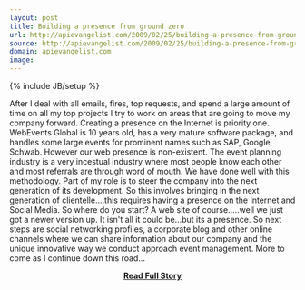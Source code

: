 ```yaml
---
layout: post
title: Building a presence from ground zero
url: http://apievangelist.com/2009/02/25/building-a-presence-from-ground-zero/
source: http://apievangelist.com/2009/02/25/building-a-presence-from-ground-zero/
domain: apievangelist.com
image: 
---
```

{% include JB/setup %}<p>After I deal with all emails, fires, top requests, and spend a large amount of time on all my top projects I try to work on areas that are going to move my company forward.
Creating a presence on the Internet is priority one. WebEvents Global is 10 years old, has a very mature software package, and handles some large events for prominent names such as SAP, Google, Schwab. However our web presence is non-existent. The event planning industry is a very incestual industry where most people know each other and most referrals are through word of mouth. We have done well with this methodology.
Part of my role is to steer the company into the next generation of its development. So this involves bringing in the next generation of clientelle....this requires having a presence on the Internet and Social Media.
So where do you start? A web site of course.....well we just got a newer version up. It isn't all it could be...but its a presence.
So next steps are social networking profiles, a corporate blog and other online channels where we can share information about our company and the unique innovative way we conduct approach event management.
More to come as I continue down this road...
</p>
<center><p><a href="http://apievangelist.com/2009/02/25/building-a-presence-from-ground-zero/" style='padding:25px; font-sze:18px; font-weight: bold;'>Read Full Story</a></p></center>
